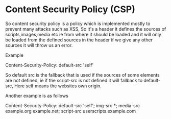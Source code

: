 # Content Security Policy (CSP)

So content security policy is a policy which is implemented mostly to prevent many attacks such as XSS, So  it's a header it defines the sources of scripts,images,media etc ie from where it should be loaded and it will only be loaded from the defined sources in the header if we give any other sources it will throw us an error.

Example 

Content-Security-Policy: default-src 'self'

So default src is the fallback that is used if the sources of some elements are not defined, ie if the script-src is not defined it will fallback to default-src, Here self means the websites own origin.

Another example is as follows 

Content-Security-Policy: default-src 'self'; img-src *; media-src example.org example.net; script-src userscripts.example.com
